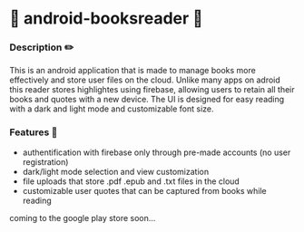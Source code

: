 # 📖 android-booksreader 📖

### Description ✏️
This is an android application that is made to manage books more effectively and store user files on the cloud. Unlike many apps on adroid
this reader stores highlightes using firebase, allowing users to retain all their books and quotes with a new device. The UI is designed for
easy reading with a dark and light mode and customizable font size.

### Features 💎
- authentification with firebase only through pre-made accounts (no user registration)
- dark/light mode selection and view customization
- file uploads that store .pdf .epub and .txt files in the cloud
- customizable user quotes that can be captured from books while reading

coming to the google play store soon...
